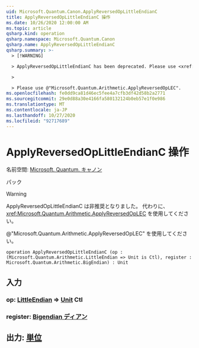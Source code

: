 ```yaml
---
uid: Microsoft.Quantum.Canon.ApplyReversedOpLittleEndianC
title: ApplyReversedOpLittleEndianC 操作
ms.date: 10/26/2020 12:00:00 AM
ms.topic: article
qsharp.kind: operation
qsharp.namespace: Microsoft.Quantum.Canon
qsharp.name: ApplyReversedOpLittleEndianC
qsharp.summary: >-
  > [!WARNING]

  > ApplyReversedOpLittleEndianC has been deprecated. Please use <xref:Microsoft.Quantum.Arithmetic.ApplyReversedOpLEC> instead.

  >

  > Please use @"Microsoft.Quantum.Arithmetic.ApplyReversedOpLEC".
ms.openlocfilehash: fe0dd9ca81d46ec5fee4a7cfb3df42d58b2a2771
ms.sourcegitcommit: 29e0d88a30e4166fa580132124b0eb57e1f0e986
ms.translationtype: MT
ms.contentlocale: ja-JP
ms.lasthandoff: 10/27/2020
ms.locfileid: "92717689"
---
```

# <a name="applyreversedoplittleendianc-operation"></a>ApplyReversedOpLittleEndianC 操作

名前空間: [Microsoft. Quantum. キャノン](xref:Microsoft.Quantum.Canon)

パック [](https://nuget.org/packages/)


> [!WARNING]
> ApplyReversedOpLittleEndianC は非推奨となりました。 代わりに、<xref:Microsoft.Quantum.Arithmetic.ApplyReversedOpLEC> を使用してください。
>
> @"Microsoft.Quantum.Arithmetic.ApplyReversedOpLEC" を使用してください。



```qsharp
operation ApplyReversedOpLittleEndianC (op : (Microsoft.Quantum.Arithmetic.LittleEndian => Unit is Ctl), register : Microsoft.Quantum.Arithmetic.BigEndian) : Unit
```


## <a name="input"></a>入力

### <a name="op--littleendian--unit-ctl"></a>op: [LittleEndian](xref:Microsoft.Quantum.Arithmetic.LittleEndian) => [Unit](xref:microsoft.quantum.lang-ref.unit) Ctl




### <a name="register--bigendian"></a>register: [Bigendian ディアン](xref:Microsoft.Quantum.Arithmetic.BigEndian)





## <a name="output--unit"></a>出力: [単位](xref:microsoft.quantum.lang-ref.unit)

